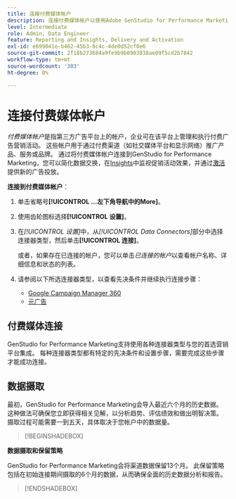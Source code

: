 ```yaml
---
title: 连接付费媒体帐户
description: 连接付费媒体帐户以使用Adobe GenStudio for Performance Marketing激活和监控您的广告和媒体。
level: Intermediate
role: Admin, Data Engineer
feature: Reporting and Insights, Delivery and Activation
exl-id: e699041e-b462-45b3-8c4c-4de0d52cf0e6
source-git-commit: 2f18b273684a9fe9b9b8903838ae09f5cd2b7842
workflow-type: tm+mt
source-wordcount: '303'
ht-degree: 0%

---
```


# 连接付费媒体帐户

_付费媒体帐户_&#x200B;是指第三方广告平台上的帐户，企业可在该平台上管理和执行付费广告营销活动。 这些帐户用于通过付费渠道（如社交媒体平台和显示网络）推广产品、服务或品牌。 通过将付费媒体帐户连接到GenStudio for Performance Marketing，您可以简化数据交换，在[Insights](/help/user-guide/insights/overview.md)中监视促销活动效果，并通过[激活](/help/user-guide/activation/overview.md)提供新的广告投放。

**连接到付费媒体帐户**：

1. 单击省略号&#x200B;**[!UICONTROL ...左下角导航中的More]**。

1. 使用齿轮图标选择&#x200B;**[!UICONTROL 设置]**。

1. 在&#x200B;_[!UICONTROL 设置]_&#x200B;中，从&#x200B;_[!UICONTROL Data Connectors]_&#x200B;部分中选择连接器类型，然后单击&#x200B;**[!UICONTROL 连接]**。

   或者，如果存在已连接的帐户，您可以单击&#x200B;_已连接的帐户_&#x200B;以查看帐户名称、详细信息和状态的列表。

1. 请参阅以下所选连接器类型，以查看先决条件并继续执行连接步骤：

   - [Google Campaign Manager 360](google-cm360.md)
   - [元广告](meta-ads.md)

## 付费媒体连接

GenStudio for Performance Marketing支持使用各种连接器类型与您的首选营销平台集成。 每种连接器类型都有特定的先决条件和设置步骤，需要完成这些步骤才能成功连接。

## 数据摄取

最初，GenStudio for Performance Marketing会导入最近六个月的历史数据。 这种做法可确保您立即获得相关见解，以分析趋势、评估绩效和做出明智决策。 摄取过程可能需要一到五天，具体取决于您帐户中的数据量。

>[!BEGINSHADEBOX]

**数据摄取和保留策略**

GenStudio for Performance Marketing会将渠道数据保留13个月。 此保留策略包括在初始连接期间摄取的6个月的数据，从而确保全面的历史数据分析和报告。

>[!ENDSHADEBOX]
